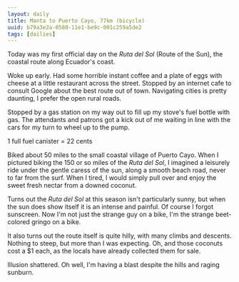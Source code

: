 ```yaml
---
layout: daily
title: Manta to Puerto Cayo, 77km (bicycle)
uuid: b79a3e2a-0580-11e1-be9c-001c259a5de2
tags: [dailies]
---
```

Today was my first official day on the *Ruta del Sol* (Route of the Sun), the
coastal route along Ecuador's coast.

Woke up early. Had some horrible instant coffee and a plate of eggs with cheese
at a little restaurant across the street. Stopped by an internet cafe to
consult Google about the best route out of town. Navigating cities is pretty
daunting, I prefer the open rural roads.

Stopped by a gas station on my way out to fill up my stove's fuel bottle with
gas. The attendants and patrons got a kick out of me waiting in line with the
cars for my turn to wheel up to the pump.

1 full fuel canister = 22 cents

Biked about 50 miles to the small coastal village of Puerto Cayo. When I pictured biking the 150 or so miles of the *Ruta del Sol*, I imagined
a leisurely ride under the gentle caress of the sun, along a smooth beach road, never to far from the surf. When I tired, I would simply pull over and enjoy the sweet fresh nectar from a downed coconut.

Turns out the *Ruta del Sol* at this season isn't particularly sunny, but when
the sun does show itself it is an intense and painful. Of course I forgot
sunscreen. Now I'm not just the strange guy on a bike, I'm the strange beet-colored gringo on a bike.

It also turns out the route itself is quite hilly, with many climbs and
descents. Nothing to steep, but more than I was expecting. Oh, and those
coconuts cost a $1 each, as the locals have already collected them for sale.

Illusion shattered. Oh well, I'm having a blast despite the hills and raging sunburn.
